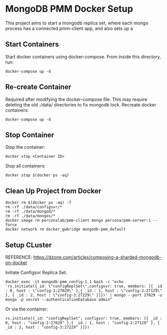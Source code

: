 # MongoDB PMM Docker Setup
This project aims to start a mongodb replica set, where each mongo process has a connected pmm-client app, and also sets up a 

## Start Containers
Start docker containers using docker-compose. From inside this directory, run:
```
docker-compose up -d
```

## Re-create Container
Required after modifying the docker-compose file.
This may require deleting the old ./data/ directories to fix mongodb lock. 
Recreate docker containers: 
```
docker-compose up -d 
```

## Stop Container
Stop the container:
```
docker stop <Container ID>
```
Stop all containers:
```
docker stop $(docker ps -aq)
```

## Clean Up Project from Docker
```
docker rm $(docker ps -aq) -f
rm -rf ./data/configsvr/*
rm -rf ./data/mongod/*
rm -rf ./data/mongos/*
docker image rm perconalab/pmm-client mongo percona/pmm-server:1 --force
docker network rm docker_gwbridge mongodb-pmm_default
```

## Setup CLuster
REFERENCE: https://dzone.com/articles/composing-a-sharded-mongodb-on-docker

Initiate Configsvr Replica Set:
```
docker exec -it mongodb-pmm_config-1_1 bash -c "echo 'rs.initiate({_id: \"configReplSet\",configsvr: true, members: [{ _id : 0, host : \"config-1:27029\" },{ _id : 1, host : \"config-2:27129\" }, { _id : 2, host : \"config-3:27229\" }]})' | mongo --port 27029 -u mongo -p secret --authenticationDatabase admin"
```
Or via the container:
```
rs.initiate({_id: "configReplSet", configsvr: true, members: [{ _id : 0, host : "config-1:27029" },{ _id : 1, host : "config-2:27129" }, { _id : 2, host : "config-3:27229" }]})
```

